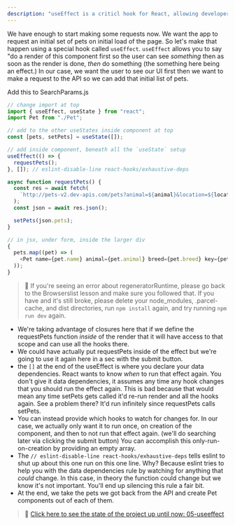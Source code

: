 ```yaml
---
description: "useEffect is a criticl hook for React, allowing developers to do asynchronous actions like making HTTP requests"
---
```


We have enough to start making some requests now. We want the app to request an initial set of pets on initial load of the page. So let's make that happen using a special hook called `useEffect`. `useEffect` allows you to say "do a render of this component first so the user can see _something_ then as soon as the render is done, _then_ do something (the something here being an effect.) In our case, we want the user to see our UI first then we want to make a request to the API so we can add that initial list of pets.

Add this to SearchParams.js

```javascript
// change import at top
import { useEffect, useState } from "react";
import Pet from "./Pet";

// add to the other useStates inside component at top
const [pets, setPets] = useState([]);

// add inside component, beneath all the `useState` setup
useEffect(() => {
  requestPets();
}, []); // eslint-disable-line react-hooks/exhaustive-deps

async function requestPets() {
  const res = await fetch(
    `http://pets-v2.dev-apis.com/pets?animal=${animal}&location=${location}&breed=${breed}`
  );
  const json = await res.json();

  setPets(json.pets);
}

// in jsx, under form, inside the larger div
{
  pets.map((pet) => (
    <Pet name={pet.name} animal={pet.animal} breed={pet.breed} key={pet.id} />
  ));
}
```

> 🚨 If you're seeing an error about regeneratorRuntime, please go back to the Browserslist lesson and make sure you followed that. If you have and it's still broke, please delete your node_modules, .parcel-cache, and dist directories, run `npm install` again, and try running `npm run dev` again.

- We're taking advantage of closures here that if we define the requestPets function _inside_ of the render that it will have access to that scope and can use all the hooks there.
- We could have actually put requestPets inside of the effect but we're going to use it again here in a sec with the submit button.
- the `[]` at the end of the useEffect is where you declare your data dependencies. React wants to know _when_ to run that effect again. You don't give it data dependencies, it assumes any time any hook changes that you should run the effect again. This is bad because that would mean any time setPets gets called it'd re-run render and all the hooks again. See a problem there? It'd run infinitely since requestPets calls setPets.
- You can instead provide which hooks to watch for changes for. In our case, we actually only want it to run once, on creation of the component, and then to not run that effect again. (we'll do searching later via clicking the submit button) You can accomplish this only-run-on-creation by providing an empty array.
- The `// eslint-disable-line react-hooks/exhaustive-deps` tells eslint to shut up about this one run on this one line. Why? Because eslint tries to help you with the data dependencies rule by watching for anything that _could_ change. In this case, in theory the function could change but we know it's not important. You'll end up silencing this rule a fair bit.
- At the end, we take the pets we got back from the API and create Pet components out of each of them.

> 🏁 [Click here to see the state of the project up until now: 05-useeffect][step]

[step]: https://github.com/btholt/citr-v7-project/tree/master/05-useeffect
